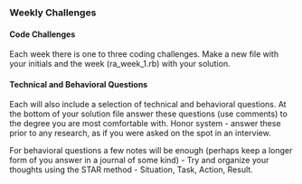 ### Weekly Challenges

#### Code Challenges

Each week there is one to three coding challenges.  Make a new file with your initials and the week (ra_week_1.rb) with your solution.

#### Technical and Behavioral Questions

Each will also include a selection of technical and behavioral questions.  At the bottom of your solution file answer these questions (use comments) to the degree you are most comfortable with.  Honor system - answer these prior to any research, as if you were asked on the spot in an interview.

For behavioral questions a few notes will be enough (perhaps keep a longer form of you answer in a journal of some kind) - Try and organize your thoughts using the STAR method - Situation, Task, Action, Result.
